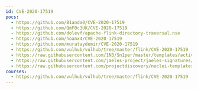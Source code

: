 ```yaml
---
id: CVE-2020-17519
pocs:
  - https://github.com/B1anda0/CVE-2020-17519
  - https://github.com/QmF0c3UK/CVE-2020-17519
  - https://github.com/dolevf/apache-flink-directory-traversal.nse
  - https://github.com/hoanx4/CVE-2020-17519
  - https://github.com/murataydemir/CVE-2020-17519
  - https://github.com/vulhub/vulhub/tree/master/flink/CVE-2020-17519
  - https://raw.githubusercontent.com/1N3/Sn1per/master/templates/active/CVE-2020-17519_-_Apache_Flink_Path_Traversal.sh
  - https://raw.githubusercontent.com/jaeles-project/jaeles-signatures/master/cves/apache-flink-lfi-cve-2020-17519.yaml
  - https://raw.githubusercontent.com/projectdiscovery/nuclei-templates/master/cves/CVE-2020-17519.yaml
courses:
  - https://github.com/vulhub/vulhub/tree/master/flink/CVE-2020-17519
---
```


